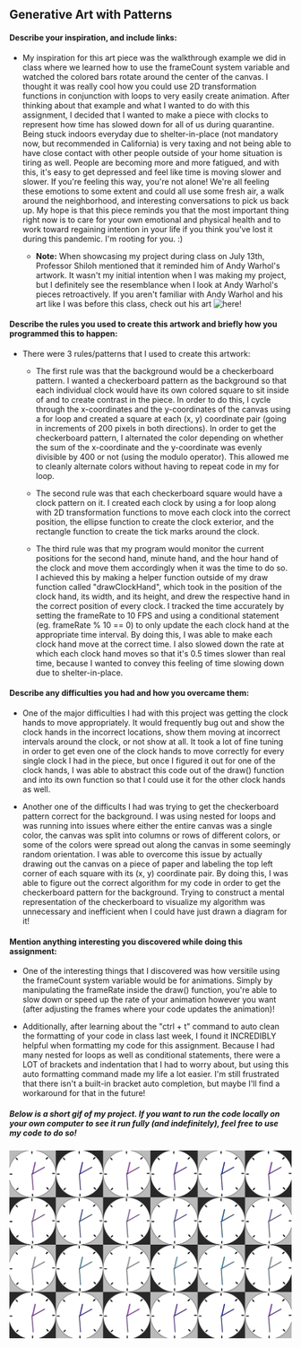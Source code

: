 ## Generative Art with Patterns

#### Describe your inspiration, and include links:

* My inspiration for this art piece was the walkthrough example we did in class where we learned how to use the frameCount system variable and watched the colored bars rotate around the center of the canvas. I thought it was really cool how you could use 2D transformation functions in conjunction with loops to very easily create animation. After thinking about that example and what I wanted to do with this assignment, I decided that I wanted to make a piece with clocks to represent how time has slowed down for all of us during quarantine. Being stuck indoors everyday due to shelter-in-place (not mandatory now, but recommended in California) is very taxing and not being able to have close contact with other people outside of your home situation is tiring as well. People are becoming more and more fatigued, and with this, it's easy to get depressed and feel like time is moving slower and slower. If you're feeling this way, you're not alone! We're all feeling these emotions to some extent and could all use some fresh air, a walk around the neighborhood, and interesting conversations to pick us back up. My hope is that this piece reminds you that the most important thing right now is to care for your own emotional and physical health and to work toward regaining intention in your life if you think you've lost it during this pandemic. I'm rooting for you. :)

  * **Note:** When showcasing my project during class on July 13th, Professor Shiloh mentioned that it reminded him of Andy Warhol's artwork. It wasn't my initial intention when I was making my project, but I definitely see the resemblance when I look at Andy Warhol's pieces retroactively. If you aren't familiar with Andy Warhol and his art like I was before this class, check out his art ![here](https://www.google.com/search?q=andy+warhol+artwork&tbm=isch&ved=2ahUKEwicts3E4MrqAhURADQIHY69Bp0Q2-cCegQIABAA&oq=andy+warhol+artwork&gs_lcp=CgNpbWcQAzICCAAyAggAMgIIADICCAAyAggAMgIIADICCAAyAggAMgIIADICCAA6BAgjECc6BwgAELEDEEM6BQgAELEDOgQIABBDUPQKWLkRYIsSaABwAHgAgAFaiAHLBZIBATmYAQCgAQGqAQtnd3Mtd2l6LWltZw&sclient=img&ei=-5kMX9zMFJGA0PEPjvua6Ak&bih=720&biw=767&rlz=1C1CHBF_enUS887US887)!

#### Describe the rules you used to create this artwork and briefly how you programmed this to happen:

* There were 3 rules/patterns that I used to create this artwork:

  * The first rule was that the background would be a checkerboard pattern. I wanted a checkerboard pattern as the background so that each individual clock would have its own colored square to sit inside of and to create contrast in the piece. In order to do this, I cycle through the x-coordinates and the y-coordinates of the canvas using a for loop and created a square at each (x, y) coordinate pair (going in increments of 200 pixels in both directions). In order to get the checkerboard pattern, I alternated the color depending on whether the sum of the x-coordinate and the y-coordinate was evenly divisible by 400 or not (using the modulo operator). This allowed me to cleanly alternate colors without having to repeat code in my for loop.

  * The second rule was that each checkerboard square would have a clock pattern on it. I created each clock by using a for loop along with 2D transformation functions to move each clock into the correct position, the ellipse function to create the clock exterior, and the rectangle function to create the tick marks around the clock.

  * The third rule was that my program would monitor the current positions for the second hand, minute hand, and the hour hand of the clock and move them accordingly when it was the time to do so. I achieved this by making a helper function outside of my draw function called "drawClockHand", which took in the position of the clock hand, its width, and its height, and drew the respective hand in the correct position of every clock. I tracked the time accurately by setting the frameRate to 10 FPS and using a conditional statement (eg. frameRate % 10 == 0) to only update the each clock hand at the appropriate time interval. By doing this, I was able to make each clock hand move at the correct time. I also slowed down the rate at which each clock hand moves so that it's 0.5 times slower than real time, because I wanted to convey this feeling of time slowing down due to shelter-in-place.

#### Describe any difficulties you had and how you overcame them:

* One of the major difficulties I had with this project was getting the clock hands to move appropriately. It would frequently bug out and show the clock hands in the incorrect locations, show them moving at incorrect intervals around the clock, or not show at all. It took a lot of fine tuning in order to get even one of the clock hands to move correctly for every single clock I had in the piece, but once I figured it out for one of the clock hands, I was able to abstract this code out of the draw() function and into its own function so that I could use it for the other clock hands as well. 

* Another one of the difficults I had was trying to get the checkerboard pattern correct for the background. I was using nested for loops and was running into issues where either the entire canvas was a single color, the canvas was split into columns or rows of different colors, or some of the colors were spread out along the canvas in some seemingly random orientation. I was able to overcome this issue by actually drawing out the canvas on a piece of paper and labeling the top left corner of each square with its (x, y) coordinate pair. By doing this, I was able to figure out the correct algorithm for my code in order to get the checkerboard pattern for the background. Trying to construct a mental representation of the checkerboard to visualize my algorithm was unnecessary and inefficient when I could have just drawn a diagram for it! 

#### Mention anything interesting you discovered while doing this assignment:

* One of the interesting things that I discovered was how versitile using the frameCount system variable would be for animations. Simply by manipulating the frameRate inside the draw() function, you're able to slow down or speed up the rate of your animation however you want (after adjusting the frames where your code updates the animation)! 

* Additionally, after learning about the "ctrl + t" command to auto clean the formatting of your code in class last week, I found it INCREDIBLY helpful when formatting my code for this assignment. Because I had many nested for loops as well as conditional statements, there were a LOT of brackets and indentation that I had to worry about, but using this auto formatting command made my life a lot easier. I'm still frustrated that there isn't a built-in bracket auto completion, but maybe I'll find a workaround for that in the future! 

##### Below is a short gif of my project. If you want to run the code locally on your own computer to see it run fully (and indefinitely), feel free to use my code to do so!

![](passingtime.gif)
